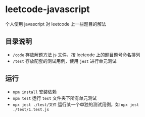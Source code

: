 # leetcode-javascript

个人使用 javascript 对 leetcode 上一些题目的解法

## 目录说明

- `/code` 存放解题方法 js 文件，按 leetcode 上的题目题号命名排列
- `/test` 存放配套的测试用例，使用 `jest` 进行单元测试

## 运行

- `npm install` 安装依赖
- `npm test` 运行 `test` 文件夹下所有单元测试
- `npx jest ./test/文件` 运行某一个单独的测试用例，如 `npx jest ./test/1.test.js`
